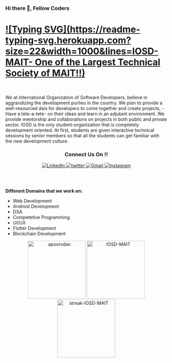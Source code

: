 ### Hi there 👋, Fellow Coders
<!-- <br><br>IOSD-MAIT- One of the Largest Technical Society of MAIT</h2> -->
# [![Typing SVG](https://readme-typing-svg.herokuapp.com?size=22&width=1000&lines=IOSD-MAIT- One of the Largest Technical Society of MAIT!!)](https://git.io/typing-svg)
<br> <p>We at International Organization of Software Developers, believe in aggrandizing the development purlieu in the country. We plan to provide a well-resourced dais for developers to come together and create projects, -Have a tete-a-tete- on their ideas and learn in an adjutant environment. We provide mentorship and collaborations on projects in both public and private sector. IOSD is the only student-organization that is completely development oriented. At first, students are given interactive technical sessions by senior members so that all the students can get familiar with the new development culture.</p>


<h3 align="center">Connect Us On !!</h3> 

<p align="center">
  <a href="https://www.linkedin.com/company/iosdmait/" target="_blank">
  <img alt="LinkedIn" src="https://img.shields.io/badge/linkedin%20-%230077B5.svg?&style=for-the-badge&logo=linkedin&logoColor=white"/>
  </a>
  <a href="https://twitter.com/KushagraJain58" target="_blank">
  <img src="https://img.shields.io/badge/twitter-%2300acee.svg?&style=for-the-badge&logo=twitter&logoColor=white" alt="twitter" />
  </a>
  <a href="mailto:iosdmait@gmail.com">
  <img alt="Gmail" src="https://img.shields.io/badge/Gmail-D14836?style=for-the-badge&logo=gmail&logoColor=white" /> 
  </a>
  <a href="https://www.instagram.com/iosdmait/" target="_blank">
  <img src="https://img.shields.io/badge/Instagram-E4405F?style=for-the-badge&logo=instagram&logoColor=white" alt="Instagram" />
  </a>
</p> <br><br>

<strong>Different Domains that we work on: </strong>
- Web Development
- Android Development
- DSA
- Competetive Programming
- UI/UX
- Flutter Development
- Blockchain Development


<div align="center">
  <img height="180px" src="https://github-readme-stats.vercel.app/api?username=IOSD-MAIT&show_icons=true&theme=gotham" alt="apoorvdwi" />  
  <img height="180px" src="https://github-readme-stats.vercel.app/api/top-langs/?username=IOSD-MAIT&layout=compact&show_icons=true&theme=gotham&hide=jupyter%20notebook" alt="IOSD-MAIT" />
  <img height="180px" src="http://github-readme-streak-stats.herokuapp.com?user=IOSD-MAIT&theme=gotham&hide_border=false&date_format=M%20j%5B%2C%20Y%5D" alt="streak-IOSD-MAIT" />
</div>





